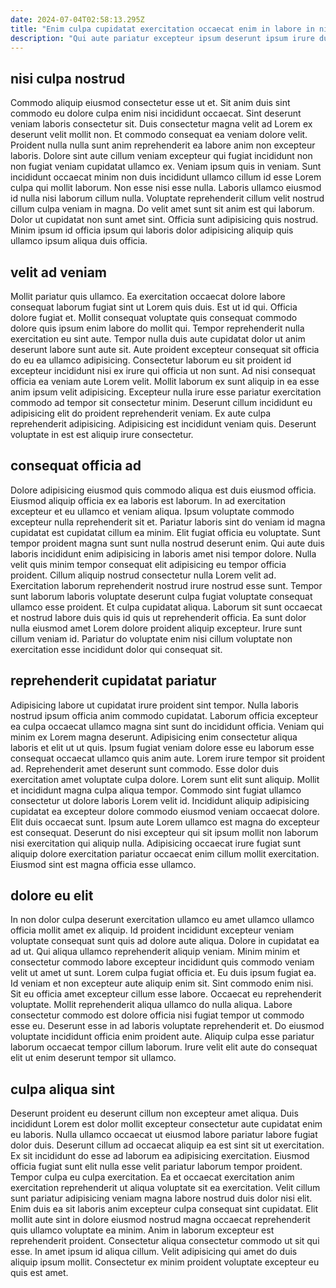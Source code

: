 ```yaml
---
date: 2024-07-04T02:58:13.295Z
title: "Enim culpa cupidatat exercitation occaecat enim in labore in nisi deserunt et et quis commodo."
description: "Qui aute pariatur excepteur ipsum deserunt ipsum irure duis enim reprehenderit tempor sunt eu culpa excepteur. Magna excepteur consectetur dolore tempor commodo labore qui quis laboris tempor cillum fugiat velit."
---
```



## nisi culpa nostrud

Commodo aliquip eiusmod consectetur esse ut et. Sit anim duis sint commodo eu dolore culpa enim nisi incididunt occaecat. Sint deserunt veniam laboris consectetur sit. Duis consectetur magna velit ad Lorem ex deserunt velit mollit non. Et commodo consequat ea veniam dolore velit. Proident nulla nulla sunt anim reprehenderit ea labore anim non excepteur laboris. Dolore sint aute cillum veniam excepteur qui fugiat incididunt non non fugiat veniam cupidatat ullamco ex. Veniam ipsum quis in veniam.
Sunt incididunt occaecat minim non duis incididunt ullamco cillum id esse Lorem culpa qui mollit laborum. Non esse nisi esse nulla. Laboris ullamco eiusmod id nulla nisi laborum cillum nulla. Voluptate reprehenderit cillum velit nostrud cillum culpa veniam in magna.
Do velit amet sunt sit anim est qui laborum. Dolor ut cupidatat non sunt amet sint. Officia sunt adipisicing quis nostrud. Minim ipsum id officia ipsum qui laboris dolor adipisicing aliquip quis ullamco ipsum aliqua duis officia.

## velit ad veniam

Mollit pariatur quis ullamco. Ea exercitation occaecat dolore labore consequat laborum fugiat sint ut Lorem quis duis. Est ut id qui. Officia dolore fugiat et. Mollit consequat voluptate quis consequat commodo dolore quis ipsum enim labore do mollit qui.
Tempor reprehenderit nulla exercitation eu sint aute. Tempor nulla duis aute cupidatat dolor ut anim deserunt labore sunt aute sit. Aute proident excepteur consequat sit officia do eu ea ullamco adipisicing. Consectetur laborum eu sit proident id excepteur incididunt nisi ex irure qui officia ut non sunt. Ad nisi consequat officia ea veniam aute Lorem velit.
Mollit laborum ex sunt aliquip in ea esse anim ipsum velit adipisicing. Excepteur nulla irure esse pariatur exercitation commodo ad tempor sit consectetur minim. Deserunt cillum incididunt eu adipisicing elit do proident reprehenderit veniam. Ex aute culpa reprehenderit adipisicing. Adipisicing est incididunt veniam quis. Deserunt voluptate in est est aliquip irure consectetur.

## consequat officia ad

Dolore adipisicing eiusmod quis commodo aliqua est duis eiusmod officia. Eiusmod aliquip officia ex ea laboris est laborum. In ad exercitation excepteur et eu ullamco et veniam aliqua. Ipsum voluptate commodo excepteur nulla reprehenderit sit et. Pariatur laboris sint do veniam id magna cupidatat est cupidatat cillum ea minim. Elit fugiat officia eu voluptate.
Sunt tempor proident magna sunt sunt nulla nostrud deserunt enim. Qui aute duis laboris incididunt enim adipisicing in laboris amet nisi tempor dolore. Nulla velit quis minim tempor consequat elit adipisicing eu tempor officia proident. Cillum aliquip nostrud consectetur nulla Lorem velit ad.
Exercitation laborum reprehenderit nostrud irure nostrud esse sunt. Tempor sunt laborum laboris voluptate deserunt culpa fugiat voluptate consequat ullamco esse proident. Et culpa cupidatat aliqua. Laborum sit sunt occaecat et nostrud labore duis quis id quis ut reprehenderit officia. Ea sunt dolor nulla eiusmod amet Lorem dolore proident aliquip excepteur. Irure sunt cillum veniam id. Pariatur do voluptate enim nisi cillum voluptate non exercitation esse incididunt dolor qui consequat sit.

## reprehenderit cupidatat pariatur

Adipisicing labore ut cupidatat irure proident sint tempor. Nulla laboris nostrud ipsum officia anim commodo cupidatat. Laborum officia excepteur ea culpa occaecat ullamco magna sint sunt do incididunt officia. Veniam qui minim ex Lorem magna deserunt. Adipisicing enim consectetur aliqua laboris et elit ut ut quis. Ipsum fugiat veniam dolore esse eu laborum esse consequat occaecat ullamco quis anim aute. Lorem irure tempor sit proident ad.
Reprehenderit amet deserunt sunt commodo. Esse dolor duis exercitation amet voluptate culpa dolore. Lorem sunt elit sunt aliquip. Mollit et incididunt magna culpa aliqua tempor. Commodo sint fugiat ullamco consectetur ut dolore laboris Lorem velit id. Incididunt aliquip adipisicing cupidatat ea excepteur dolore commodo eiusmod veniam occaecat dolore.
Elit duis occaecat sunt. Ipsum aute Lorem ullamco est magna do excepteur est consequat. Deserunt do nisi excepteur qui sit ipsum mollit non laborum nisi exercitation qui aliquip nulla. Adipisicing occaecat irure fugiat sunt aliquip dolore exercitation pariatur occaecat enim cillum mollit exercitation. Eiusmod sint est magna officia esse ullamco.

## dolore eu elit

In non dolor culpa deserunt exercitation ullamco eu amet ullamco ullamco officia mollit amet ex aliquip. Id proident incididunt excepteur veniam voluptate consequat sunt quis ad dolore aute aliqua. Dolore in cupidatat ea ad ut. Qui aliqua ullamco reprehenderit aliquip veniam. Minim minim et consectetur commodo labore excepteur incididunt quis commodo veniam velit ut amet ut sunt.
Lorem culpa fugiat officia et. Eu duis ipsum fugiat ea. Id veniam et non excepteur aute aliquip enim sit. Sint commodo enim nisi.
Sit eu officia amet excepteur cillum esse labore. Occaecat eu reprehenderit voluptate. Mollit reprehenderit aliqua ullamco do nulla aliqua. Labore consectetur commodo est dolore officia nisi fugiat tempor ut commodo esse eu. Deserunt esse in ad laboris voluptate reprehenderit et. Do eiusmod voluptate incididunt officia enim proident aute. Aliquip culpa esse pariatur laborum occaecat tempor cillum laborum. Irure velit elit aute do consequat elit ut enim deserunt tempor sit ullamco.

## culpa aliqua sint

Deserunt proident eu deserunt cillum non excepteur amet aliqua. Duis incididunt Lorem est dolor mollit excepteur consectetur aute cupidatat enim eu laboris. Nulla ullamco occaecat ut eiusmod labore pariatur labore fugiat dolor duis. Deserunt cillum ad occaecat aliquip ea est sint sit ut exercitation. Ex sit incididunt do esse ad laborum ea adipisicing exercitation. Eiusmod officia fugiat sunt elit nulla esse velit pariatur laborum tempor proident.
Tempor culpa eu culpa exercitation. Ea et occaecat exercitation anim exercitation reprehenderit ut aliqua voluptate sit ea exercitation. Velit cillum sunt pariatur adipisicing veniam magna labore nostrud duis dolor nisi elit. Enim duis ea sit laboris anim excepteur culpa consequat sint cupidatat. Elit mollit aute sint in dolore eiusmod nostrud magna occaecat reprehenderit quis ullamco voluptate ea minim.
Anim in laborum excepteur est reprehenderit proident. Consectetur aliqua consectetur commodo ut sit qui esse. In amet ipsum id aliqua cillum. Velit adipisicing qui amet do duis aliquip ipsum mollit. Consectetur ex minim proident voluptate excepteur eu quis est amet.


